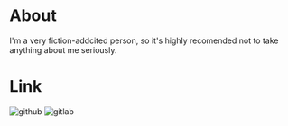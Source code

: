 # About
I'm a very fiction-addcited person, so it's highly recomended not to take anything about me seriously.
# Link
![github](https://github.com/kngwyu)
![gitlab](https://gitlab.com/kngwyu)

